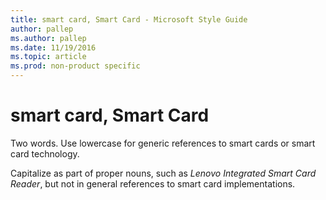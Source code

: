 ```yaml
---
title: smart card, Smart Card - Microsoft Style Guide
author: pallep
ms.author: pallep
ms.date: 11/19/2016
ms.topic: article
ms.prod: non-product specific
---
```


# smart card, Smart Card

Two words. Use lowercase for generic references to smart cards or smart card technology. 

Capitalize as part of proper nouns, such as *Lenovo* *Integrated* *Smart Card Reader*, but not in general references to smart card implementations.
